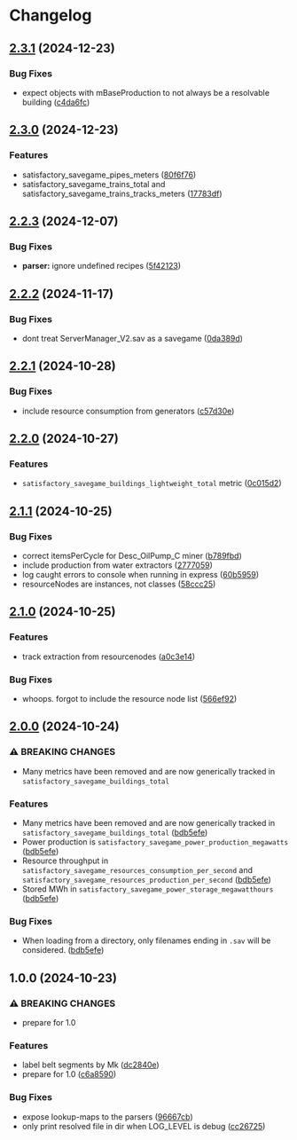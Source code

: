 # Changelog

## [2.3.1](https://github.com/Sleavely/satisfactory-savegame-prometheus-exporter/compare/v2.3.0...v2.3.1) (2024-12-23)


### Bug Fixes

* expect objects with mBaseProduction to not always be a resolvable building ([c4da6fc](https://github.com/Sleavely/satisfactory-savegame-prometheus-exporter/commit/c4da6fc0ff0c051c8ee0adf0e01bc75a389a758c))

## [2.3.0](https://github.com/Sleavely/satisfactory-savegame-prometheus-exporter/compare/v2.2.3...v2.3.0) (2024-12-23)


### Features

* satisfactory_savegame_pipes_meters ([80f6f76](https://github.com/Sleavely/satisfactory-savegame-prometheus-exporter/commit/80f6f76c76f975114e8bd0cdeae92bbafff32486))
* satisfactory_savegame_trains_total and satisfactory_savegame_trains_tracks_meters ([17783df](https://github.com/Sleavely/satisfactory-savegame-prometheus-exporter/commit/17783df3037770732bca572e495a372ee7b104e6))

## [2.2.3](https://github.com/Sleavely/satisfactory-savegame-prometheus-exporter/compare/v2.2.2...v2.2.3) (2024-12-07)


### Bug Fixes

* **parser:** ignore undefined recipes ([5f42123](https://github.com/Sleavely/satisfactory-savegame-prometheus-exporter/commit/5f421230d31bb19847a219f2a007a4a7cbd4e172))

## [2.2.2](https://github.com/Sleavely/satisfactory-savegame-prometheus-exporter/compare/v2.2.1...v2.2.2) (2024-11-17)


### Bug Fixes

* dont treat ServerManager_V2.sav as a savegame ([0da389d](https://github.com/Sleavely/satisfactory-savegame-prometheus-exporter/commit/0da389d30175c55b3953018c067db90998d58a7f))

## [2.2.1](https://github.com/Sleavely/satisfactory-savegame-prometheus-exporter/compare/v2.2.0...v2.2.1) (2024-10-28)


### Bug Fixes

* include resource consumption from generators ([c57d30e](https://github.com/Sleavely/satisfactory-savegame-prometheus-exporter/commit/c57d30e446c9a73a016e94935d76ce0fa1ddcfb4))

## [2.2.0](https://github.com/Sleavely/satisfactory-savegame-prometheus-exporter/compare/v2.1.1...v2.2.0) (2024-10-27)


### Features

* `satisfactory_savegame_buildings_lightweight_total` metric ([0c015d2](https://github.com/Sleavely/satisfactory-savegame-prometheus-exporter/commit/0c015d22fc2983a38c9e68c7e4f45ba73b6cb75c))

## [2.1.1](https://github.com/Sleavely/satisfactory-savegame-prometheus-exporter/compare/v2.1.0...v2.1.1) (2024-10-25)


### Bug Fixes

* correct itemsPerCycle for Desc_OilPump_C miner ([b789fbd](https://github.com/Sleavely/satisfactory-savegame-prometheus-exporter/commit/b789fbd9d468361ee687157491c24a8759b40d83))
* include production from water extractors ([2777059](https://github.com/Sleavely/satisfactory-savegame-prometheus-exporter/commit/27770598388e2afc7bef4d3205780287ce4ebd94))
* log caught errors to console when running in express ([60b5959](https://github.com/Sleavely/satisfactory-savegame-prometheus-exporter/commit/60b5959e7a558486a1ceeafa1eaee196131304ed))
* resourceNodes are instances, not classes ([58ccc25](https://github.com/Sleavely/satisfactory-savegame-prometheus-exporter/commit/58ccc25d66a2d35c2811b33f2ec4743e86cb57c9))

## [2.1.0](https://github.com/Sleavely/satisfactory-savegame-prometheus-exporter/compare/v2.0.0...v2.1.0) (2024-10-25)


### Features

* track extraction from resourcenodes ([a0c3e14](https://github.com/Sleavely/satisfactory-savegame-prometheus-exporter/commit/a0c3e14cc40bc5c886b90740f50c38471cfb2585))


### Bug Fixes

* whoops. forgot to include the resource node list ([566ef92](https://github.com/Sleavely/satisfactory-savegame-prometheus-exporter/commit/566ef92113e4da02f1186aa10480c1a0c0bd6597))

## [2.0.0](https://github.com/Sleavely/satisfactory-savegame-prometheus-exporter/compare/v1.0.0...v2.0.0) (2024-10-24)


### ⚠ BREAKING CHANGES

* Many metrics have been removed and are now generically tracked in `satisfactory_savegame_buildings_total`

### Features

* Many metrics have been removed and are now generically tracked in `satisfactory_savegame_buildings_total` ([bdb5efe](https://github.com/Sleavely/satisfactory-savegame-prometheus-exporter/commit/bdb5efeaeb9bd90ee03abe91b8d314346c7eaad1))
* Power production is `satisfactory_savegame_power_production_megawatts` ([bdb5efe](https://github.com/Sleavely/satisfactory-savegame-prometheus-exporter/commit/bdb5efeaeb9bd90ee03abe91b8d314346c7eaad1))
* Resource throughput in `satisfactory_savegame_resources_consumption_per_second` and `satisfactory_savegame_resources_production_per_second` ([bdb5efe](https://github.com/Sleavely/satisfactory-savegame-prometheus-exporter/commit/bdb5efeaeb9bd90ee03abe91b8d314346c7eaad1))
* Stored MWh in `satisfactory_savegame_power_storage_megawatthours` ([bdb5efe](https://github.com/Sleavely/satisfactory-savegame-prometheus-exporter/commit/bdb5efeaeb9bd90ee03abe91b8d314346c7eaad1))


### Bug Fixes

* When loading from a directory, only filenames ending in `.sav` will be considered. ([bdb5efe](https://github.com/Sleavely/satisfactory-savegame-prometheus-exporter/commit/bdb5efeaeb9bd90ee03abe91b8d314346c7eaad1))

## 1.0.0 (2024-10-23)


### ⚠ BREAKING CHANGES

* prepare for 1.0

### Features

* label belt segments by Mk ([dc2840e](https://github.com/Sleavely/satisfactory-savegame-prometheus-exporter/commit/dc2840e75c16b4ee580ae037ebacf239e23b41c5))
* prepare for 1.0 ([c6a8590](https://github.com/Sleavely/satisfactory-savegame-prometheus-exporter/commit/c6a85908795620a99c1abbd69d5623f589e0034b))


### Bug Fixes

* expose lookup-maps to the parsers ([96667cb](https://github.com/Sleavely/satisfactory-savegame-prometheus-exporter/commit/96667cb99afd3eb5ce6b8069f12e37c1f6ed7282))
* only print resolved file in dir when LOG_LEVEL is debug ([cc26725](https://github.com/Sleavely/satisfactory-savegame-prometheus-exporter/commit/cc26725876761777342a9db401399b2b54ec07ee))
